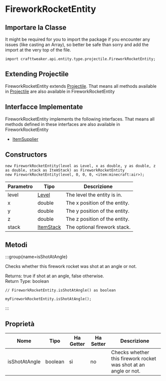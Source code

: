 # FireworkRocketEntity

## Importare la Classe

It might be required for you to import the package if you encounter any issues (like casting an Array), so better be safe than sorry and add the import at the very top of the file.
```zenscript
import crafttweaker.api.entity.type.projectile.FireworkRocketEntity;
```


## Extending Projectile

FireworkRocketEntity extends [Projectile](/vanilla/api/entity/type/projectile/Projectile). That means all methods available in [Projectile](/vanilla/api/entity/type/projectile/Projectile) are also available in FireworkRocketEntity

## Interfacce Implementate
FireworkRocketEntity implements the following interfaces. That means all methods defined in these interfaces are also available in FireworkRocketEntity

- [ItemSupplier](/vanilla/api/entity/type/projectile/ItemSupplier)

## Constructors


```zenscript
new FireworkRocketEntity(level as Level, x as double, y as double, z as double, stack as ItemStack) as FireworkRocketEntity
new FireworkRocketEntity(level, 0, 0, 0, <item:minecraft:air>);
```
| Parametro | Tipo                                     | Descrizione                   |
| --------- | ---------------------------------------- | ----------------------------- |
| level     | [Level](/vanilla/api/world/Level)        | The level the entity is in.   |
| x         | double                                   | The x position of the entity. |
| y         | double                                   | The y position of the entity. |
| z         | double                                   | The z position of the entity. |
| stack     | [ItemStack](/vanilla/api/item/ItemStack) | The optional firework stack.  |



## Metodi

:::group{name=isShotAtAngle}

Checks whether this firework rocket was shot at an angle or not.

Returns: true if shot at an angle, false otherwise.  
Return Type: boolean

```zenscript
// FireworkRocketEntity.isShotAtAngle() as boolean

myFireworkRocketEntity.isShotAtAngle();
```

:::


## Proprietà

| Nome          | Tipo    | Ha Getter | Ha Setter | Descrizione                                                      |
| ------------- | ------- | --------- | --------- | ---------------------------------------------------------------- |
| isShotAtAngle | boolean | sì        | no        | Checks whether this firework rocket was shot at an angle or not. |

